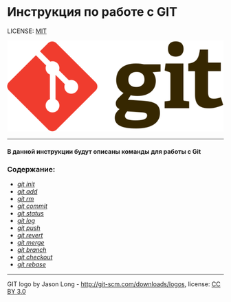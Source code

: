 # Инструкция по работе с GIT

LICENSE: [MIT](./license/license.md)

![git-logo](./assets/Git-Logo-2Color.svg)

---

#### **В данной инструкции будут описаны команды для работы с Git**

### Содержание:
- *[git init](./pages/init.md)*
- *[git add](./pages/add.md)*
- *[git rm](./pages/rm.md)*
- *[git commit](./pages/commit.md)*
- *[git status](./pages/status.md)*
- *[git log](./pages/log.md)*
- *[git push](./pages/push.md)*
- *[git revert](./pages/revert.md)*
- *[git merge](./pages/merge.md)*
- *[git branch](./pages/branch.md)*
- *[git checkout](./pages/checkout.md)*
- *[git rebase](./pages/rebase.md)*


---

GIT logo by Jason Long - http://git-scm.com/downloads/logos, license: [CC BY 3.0](https://creativecommons.org/licenses/by/3.0/)